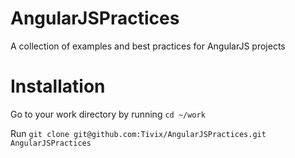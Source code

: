 AngularJSPractices
==================

A collection of examples and best practices for AngularJS projects

Installation
============

Go to your work directory by running `cd ~/work`

Run `git clone git@github.com:Tivix/AngularJSPractices.git AngularJSPractices`
